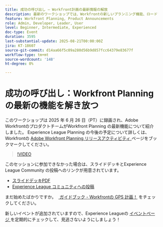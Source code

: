 ```yaml
---
title: 成功の呼び出し – Workfront計画の最新情報の解放
description: 最新のワークショップでは、Workfrontの新しいプランニング機能、ロードマップに関するインサイト、プランニングを成功に導くためのリソースをご覧いただけます。
feature: Workfront Planning, Product Announcements
role: Admin, Developer, Leader, User
level: Beginner, Intermediate, Experienced
doc-type: Event
duration: 3595
last-substantial-update: 2025-08-21T00:00:00Z
jira: KT-18607
source-git-commit: d14aa66f5c09a280d56b9d857fcc64379e83677f
workflow-type: tm+mt
source-wordcount: '148'
ht-degree: 0%

---
```



# 成功の呼び出し：Workfront Planning の最新の機能を解き放つ

このワークショップは 2025 年 6 月 26 日（PT）に録画され、Adobe WorkfrontのプロダクトチームがWorkfront Planning の最新機能について紹介しました。 Experience League Planning の今後の予定について詳しくは、Workfrontの [Adobe Workfront Planning リリースアクティビティ ](https://experienceleague.adobe.com/ja/docs/workfront/using/product-announcements/product-releases/planning-release-activity/planning-release-activity-article-index) ページをブックマークしてください。 

>[!VIDEO](https://video.tv.adobe.com/v/3469860/?learn=on&enablevpops)

このセッションに参加できなかった場合は、スライドデッキとExperience League Community の投稿へのリンクが用意されています。

* [ スライドデッキPDF](https://workfront-experience.s3.us-west-2.amazonaws.com/Training/Guides/Customer+Success+at+Scale/062625+Summoning+Success+-+Unlocking+the+Latest+in+Workfront+Planning.pdf)
* [Experience League コミュニティへの投稿 ](https://experienceleaguecommunities.adobe.com/t5/workfront-discussions/event-follow-up-summoning-success-unlocking-the-latest-in/td-p/761676?profile.language=ja)

まだ始めたばかりですか。  [ ガイドブック - Workfrontの GPS 計画！](https://workfront-experience.s3.us-west-2.amazonaws.com/Training/Guides/Customer+Success+at+Scale/Workfront+Planning+Guidebook.pdf) をチェックしてください。

新しいイベントが追加されていますので、Experience Leagueの [ イベントページ ](https://experienceleague.adobe.com/events/?lang=ja&filters=Workfront) を定期的にチェックして、見逃さないようにしましょう！
